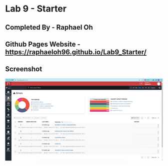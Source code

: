 # Lab 9 - Starter

## Completed By - Raphael Oh

## Github Pages Website -  https://raphaeloh96.github.io/Lab9_Starter/


## Screenshot
![screenshot.png](screenshot.png)